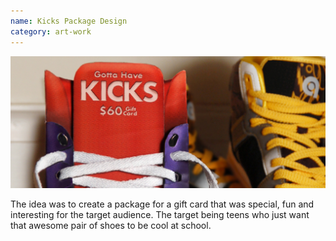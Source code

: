 ```yaml
---
name: Kicks Package Design
category: art-work
---
```


![](images/product.jpg)

The idea was to create a package for a gift card that was special, fun and interesting
for the target audience. The target being teens who just want that awesome pair of
shoes to be cool at school.
